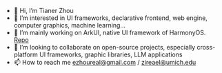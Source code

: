 - 👋 Hi, I’m Tianer Zhou
- 👀 I’m interested in UI frameworks, declarative frontend, web engine, computer graphics, machine learning...
- 🌱 I’m mainly working on ArkUI, native UI framework of HarmonyOS. [Repo](https://gitee.com/openharmony/arkui_ace_engine)
- 💞️ I’m looking to collaborate on open-source projects, especially cross-platform UI frameworks, graphic libraries, LLM applications
- 📫 How to reach me ezhoureal@gmail.com / zireael@umich.edu

<!---
ezhoureal/ezhoureal is a ✨ special ✨ repository because its `README.md` (this file) appears on your GitHub profile.
You can click the Preview link to take a look at your changes.
--->
